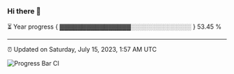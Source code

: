 ### Hi there 👋

⏳ Year progress { ▓▓▓▓▓▓▓▓▓▓▓▓▓▓▓▓░░░░░░░░░░░░░░ } 53.45 %

---

⏰ Updated on Saturday, July 15, 2023, 1:57 AM UTC

![Progress Bar CI](https://github.com/arthurbuhl/arthurbuhl/workflows/Progress%20Bar%20CI/badge.svg)
